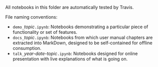 All notebooks in this folder are automatically tested by Travis.

File naming conventions:
- `demo_`*topic*`.ipynb`: Notebooks demonstrating a particular piece of
  functionality or set of features.
- `docs_`*topic*`.ipynb`: Notebooks from which user manual chapters are
  extracted into MarkDown, designed to be self-contained for offline
  consumption.
- `talk_`*year-date-topic*`.ipynb`: Notebooks designed for online
  presentation with live explanations of what is going on.
